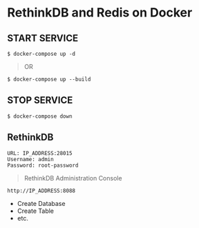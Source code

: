 # RethinkDB and Redis on Docker

## START SERVICE
```
$ docker-compose up -d
```
> OR
```
$ docker-compose up --build
```

## STOP SERVICE
```
$ docker-compose down
```

## RethinkDB
```
URL: IP_ADDRESS:28015
Username: admin
Password: root-password
```
> RethinkDB Administration Console

```
http://IP_ADDRESS:8088
```
- Create Database
- Create Table
- etc.